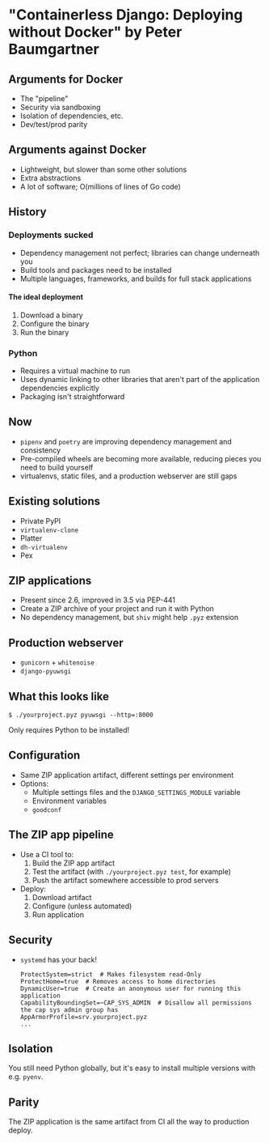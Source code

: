 # "Containerless Django: Deploying without Docker" by Peter Baumgartner


## Arguments for Docker

* The "pipeline"
* Security via sandboxing
* Isolation of dependencies, etc.
* Dev/test/prod parity


## Arguments against Docker

* Lightweight, but slower than some other solutions
* Extra abstractions
* A lot of software; O(millions of lines of Go code)


## History

### Deployments sucked

* Dependency management not perfect; libraries can change underneath you
* Build tools and packages need to be installed
* Multiple languages, frameworks, and builds for full stack applications


#### The ideal deployment

1. Download a binary
1. Configure the binary
1. Run the binary


### Python

* Requires a virtual machine to run
* Uses dynamic linking to other libraries that aren't part of the application dependencies explicitly
* Packaging isn't straightforward


## Now

* `pipenv` and `poetry` are improving dependency management and consistency
* Pre-compiled wheels are becoming more available, reducing pieces you need to build yourself
* virtualenvs, static files, and a production webserver are still gaps


## Existing solutions

* Private PyPI
* `virtualenv-clone`
* Platter
* `dh-virtualenv`
* Pex


## ZIP applications

* Present since 2.6, improved in 3.5 via PEP-441
* Create a ZIP archive of your project and run it with Python
* No dependency management, but `shiv` might help
`.pyz` extension


## Production webserver

* `gunicorn` + `whitenoise`
* `django-pyuwsgi`


## What this looks like

`$ ./yourproject.pyz pyuwsgi --http=:8000`

Only requires Python to be installed!


## Configuration

* Same ZIP application artifact, different settings per environment
* Options:
  * Multiple settings files and the `DJANGO_SETTINGS_MODULE` variable
  * Environment variables
  * `goodconf`


## The ZIP app pipeline

* Use a CI tool to:
  1. Build the ZIP app artifact
  1. Test the artifact (with `./yourproject.pyz test`, for example)
  1. Push the artifact somewhere accessible to prod servers
* Deploy:
  1. Download artifact
  1. Configure (unless automated)
  1. Run application


## Security

* `systemd` has your back!
  ```systemd
  ProtectSystem=strict  # Makes filesystem read-Only
  ProtectHome=true  # Removes access to home directories
  DynamicUser=true  # Create an anonymous user for running this application
  CapabilityBoundingSet=~CAP_SYS_ADMIN  # Disallow all permissions the cap sys admin group has
  AppArmorProfile=srv.yourproject.pyz
  ...
  ```


## Isolation

You still need Python globally, but it's easy to install multiple versions with e.g. `pyenv`.


## Parity

The ZIP application is the same artifact from CI all the way to production deploy.
